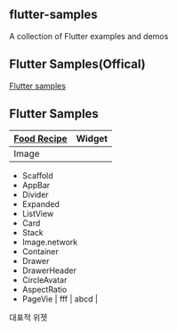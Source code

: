 ## flutter-samples
A collection of Flutter examples and demos

## Flutter Samples(Offical)
[Flutter samples](https://flutter.github.io/samples/#)

## Flutter Samples

| [**Food Recipe**]() | Widget |
| ----- | ---------- |
| Image | 
- Scaffold
- AppBar
- Divider  
- Expanded
- ListView
- Card
- Stack
- Image.network
- Container
- Drawer
- DrawerHeader
- CircleAvatar
- AspectRatio
- PageVie
| fff | abcd |

대표적 위젯



<!--
reference
https://github.com/diegoveloper/flutter-samples
-->